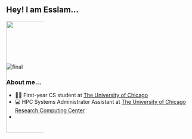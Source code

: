 ## Hey! I am Esslam...

<div id="header" align="center" style="width: 100; height:100;">
  <img src="https://media3.giphy.com/media/zOvBKUUEERdNm/giphy.gif?cid=ecf05e47zhj2ez14jnywrcaclcds0hmetbbeoqsu8v0qb0lk&ep=v1_gifs_search&rid=giphy.gif&ct=g" width="300"/>
</div>

![final](https://github.com/esslam-ashour/esslam-ashour/assets/61587419/9c08e366-5091-481c-903e-7db16eacedb3)
### About me...
- 🧑‍🎓 First-year CS student at [The University of Chicago](https://www.uchicago.edu) 
- 💻 HPC Systems Administrator Assistant at [The University of Chicago Research Computing Center](https://rcc.uchicago.edu)
- 

